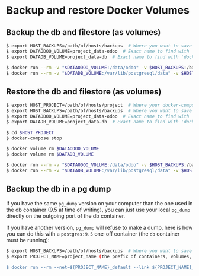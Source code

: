 # Backup and restore Docker Volumes

## Backup the db and filestore (as volumes)

```bash
$ export HOST_BACKUPS=/path/of/hosts/backups  # Where you want to save the backups
$ export DATAODOO_VOLUME=project_data-odoo  # Exact name to find with 'docker volume ls'
$ export DATADB_VOLUME=project_data-db  # Exact name to find with 'docker volume ls'

$ docker run --rm -v "$DATAODOO_VOLUME:/data/odoo" -v $HOST_BACKUPS:/backup debian tar cvzf /backup/backup-dataodoo.tar.gz /data/odoo
$ docker run --rm -v "$DATADB_VOLUME:/var/lib/postgresql/data" -v $HOST_BACKUPS:/backup debian tar cvzf /backup/backup-datadb.tar.gz /var/lib/postgresql/data
```

## Restore the db and filestore (as volumes)

```bash
$ export HOST_PROJECT=/path/of/hosts/project  # Where your docker-compose.yml is
$ export HOST_BACKUPS=/path/of/hosts/backups  # Where you want to save the backups
$ export DATAODOO_VOLUME=project_data-odoo  # Exact name to find with 'docker volume ls'
$ export DATADB_VOLUME=project_data-db  # Exact name to find with 'docker volume ls'

$ cd $HOST_PROJECT
$ docker-compose stop

$ docker volume rm $DATAODOO_VOLUME
$ docker volume rm $DATADB_VOLUME

$ docker run --rm -v "$DATAODOO_VOLUME:/data/odoo" -v $HOST_BACKUPS:/backup debian bash -c "tar xvzf /backup/backup-dataodoo.tar.gz"
$ docker run --rm -v "$DATADB_VOLUME:/var/lib/postgresql/data" -v $HOST_BACKUPS:/backup debian bash -c "tar xvzf /backup/backup-datadb.tar.gz"
```

## Backup the db in a pg dump

If you have the same `pg_dump` version on your computer than the one used in the
db container (9.5 at time of writing), you can just use your local `pg_dump`
directly on the outgoing port of the db container.

If you have another version, `pg_dump` will refuse to make a dump, here is how
you can do this with a `postgres:9.5` one-off container (the `db` container
must be running):

```bash
$ export HOST_BACKUPS=/path/of/hosts/backups  # Where you want to save the backups
$ export PROJECT_NAME=project_name (the prefix of containers, volumes, networks, usually the root folder's name)

$ docker run --rm --net=${PROJECT_NAME}_default --link ${PROJECT_NAME}_db_1:db -e PGPASSWORD=odoo -v $HOST_BACKUPS:/backup postgres:9.5 pg_dump -Uodoo --file /backup/db.pg --format=c odoodb -h db
```
